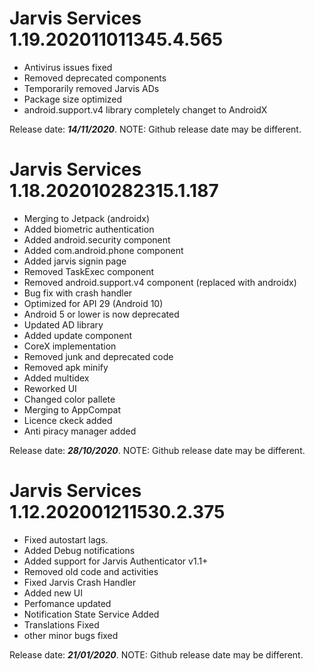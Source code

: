 # Jarvis Services 1.19.202011011345.4.565

- Antivirus issues fixed
- Removed deprecated components
- Temporarily removed Jarvis ADs
- Package size optimized
- android.support.v4 library completely changet to AndroidX

Release date: ***14/11/2020***.
NOTE: Github release date may be different.

# Jarvis Services 1.18.202010282315.1.187

- Merging to Jetpack (androidx)
- Added biometric authentication
- Added android.security component
- Added com.android.phone component
- Added jarvis signin page
- Removed TaskExec component
- Removed android.support.v4 component (replaced with androidx)
- Bug fix with crash handler
- Optimized for API 29 (Android 10)
- Android 5 or lower is now deprecated
- Updated AD library
- Added update component
- CoreX implementation
- Removed junk and deprecated code
- Removed apk minify
- Added multidex
- Reworked UI
- Changed color pallete
- Merging to AppCompat
- Licence ckeck added
- Anti piracy manager added

Release date: ***28/10/2020***.
NOTE: Github release date may be different.

# Jarvis Services 1.12.202001211530.2.375

- Fixed autostart lags.
- Added Debug notifications
- Added support for Jarvis Authenticator v1.1+
- Removed old code and activities
- Fixed Jarvis Crash Handler
- Added new UI
- Perfomance updated
- Notification State Service Added
- Translations Fixed
- other minor bugs fixed

Release date: ***21/01/2020***.
NOTE: Github release date may be different.